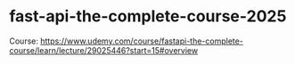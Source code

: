 # fast-api-the-complete-course-2025
Course: https://www.udemy.com/course/fastapi-the-complete-course/learn/lecture/29025446?start=15#overview
